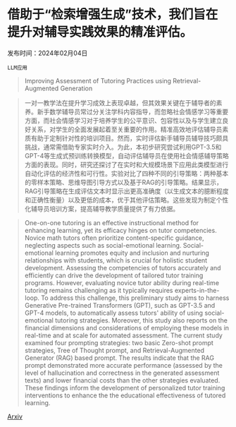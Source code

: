 # 借助于“检索增强生成”技术，我们旨在提升对辅导实践效果的精准评估。

发布时间：2024年02月04日

`LLM应用`

> Improving Assessment of Tutoring Practices using Retrieval-Augmented Generation

> 一对一教学法在提升学习成效上表现卓越，但其效果关键在于辅导者的素养。新手数学辅导员常过分关注学科内容指导，而忽略社会情感学习等重要方面，而社会情感学习对于培养学生的公平意识、包容性以及与学生建立良好关系，对学生的全面发展起着至关重要的作用。精准高效地评估辅导员素质有助于定制针对性的培训项目。然而，实时评估新手辅导员辅导技巧颇具挑战，通常需借助专家实时介入。为此，本初步研究尝试利用GPT-3.5和GPT-4等生成式预训练转换模型，自动评估辅导员在使用社会情感辅导策略方面的表现。同时，研究还探讨了在实时和大规模场景下应用此类模型进行自动化评估的经济性和可行性。实验对比了四种不同的引导策略：两种基本的零样本策略、思维导图引导方式以及基于RAG的引导策略。结果显示，RAG引导策略在生成评估文本时显示出更高准确度（以生成文本的臆断程度和正确性衡量）以及更低的成本，优于其他评估策略。这些发现为制定个性化辅导员培训方案，提高辅导教学质量提供了有力依据。

> One-on-one tutoring is an effective instructional method for enhancing learning, yet its efficacy hinges on tutor competencies. Novice math tutors often prioritize content-specific guidance, neglecting aspects such as social-emotional learning. Social-emotional learning promotes equity and inclusion and nurturing relationships with students, which is crucial for holistic student development. Assessing the competencies of tutors accurately and efficiently can drive the development of tailored tutor training programs. However, evaluating novice tutor ability during real-time tutoring remains challenging as it typically requires experts-in-the-loop. To address this challenge, this preliminary study aims to harness Generative Pre-trained Transformers (GPT), such as GPT-3.5 and GPT-4 models, to automatically assess tutors' ability of using social-emotional tutoring strategies. Moreover, this study also reports on the financial dimensions and considerations of employing these models in real-time and at scale for automated assessment. The current study examined four prompting strategies: two basic Zero-shot prompt strategies, Tree of Thought prompt, and Retrieval-Augmented Generator (RAG) based prompt. The results indicate that the RAG prompt demonstrated more accurate performance (assessed by the level of hallucination and correctness in the generated assessment texts) and lower financial costs than the other strategies evaluated. These findings inform the development of personalized tutor training interventions to enhance the the educational effectiveness of tutored learning.

[Arxiv](https://arxiv.org/abs/2402.14594)